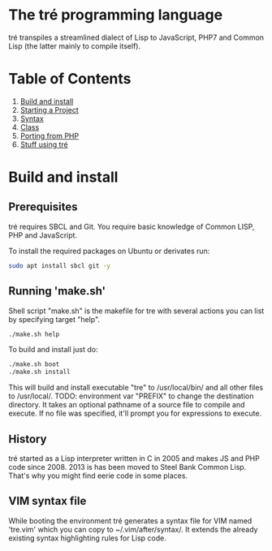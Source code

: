 The tré programming language
============================

tré transpiles a streamlined dialect of Lisp to JavaScript, PHP7
and Common Lisp (the latter mainly to compile itself).

# Table of Contents

1. [Build and install](#build-and-install)
2. [Starting a Project](docs/atarting-a-project.md)
3. [Syntax](docs/syntax.md)
4. [Class](docs/class.md)
5. [Porting from PHP](docs/porting-from-php.md)
6. [Stuff using tré](docs/stuff-using-tré.md)

<a id="build-and-install"></a>
# Build and install

## Prerequisites

tré requires SBCL and Git.  You require basic knowledge of
Common LISP, PHP and JavaScript.

To install the required packages on Ubuntu or derivates run:

~~~sh
sudo apt install sbcl git -y
~~~

## Running 'make.sh'

Shell script "make.sh" is the makefile for tre with several
actions you can list by specifying target "help".

~~~sh
./make.sh help
~~~

To build and install just do:

~~~sh
./make.sh boot
./make.sh install
~~~

This will build and install executable "tre" to
/usr/local/bin/ and all other files to /usr/local/.
TODO: environment var "PREFIX" to change the destination
directory.  It takes an optional pathname of a source file to
compile and execute.  If no file was specified, it'll prompt
you for expressions to execute.

## History

tré started as a Lisp interpreter written in C in 2005 and makes
JS and PHP code since 2008.  2013 is has been moved to Steel Bank
Common Lisp.  That's why you might find eerie code in some places.

## VIM syntax file

While booting the environment tré generates a syntax file for VIM named
'tre.vim' which you can copy to ~/.vim/after/syntax/.  It extends the
already existing syntax highlighting rules for Lisp code.
